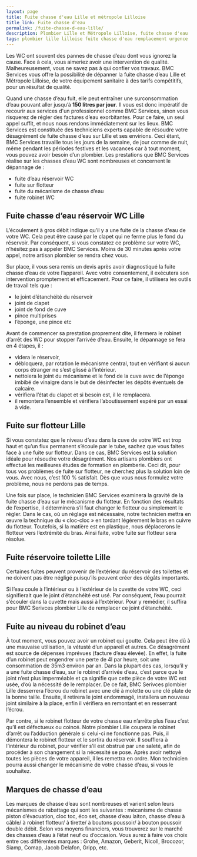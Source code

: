 ```yaml
---
layout: page
title: Fuite chasse d'eau Lille et métropole Lilloise 
title_link: Fuite chasse d'eau
permalink: /fuite-chasse-d-eau-lille/
description: Plombier Lille et Métropole Lilloise, fuite chasse d'eau
tags: plombier lille lilloise fuite chasse d'eau remplacement urgence
---
```


Les WC ont souvent des pannes de chasse d’eau dont vous ignorez la cause.
Face à cela, vous aimeriez avoir une intervention de qualité. 
Malheureusement, vous ne savez pas à qui confier vos travaux. 
BMC Services vous offre la possibilité de dépanner la fuite chasse d’eau Lille et Métropole Lilloise, de votre équipement sanitaire à des tarifs compétitifs, pour un résultat de qualité.

Quand une chasse d’eau fuit, elle peut entraîner une surconsommation d’eau pouvant aller jusqu’à **150 litres par jour**. 
Il vous est donc impératif de recourir aux services d'un professionnel comme BMC Services, sinon vous risquerez de régler des factures d’eau exorbitantes. 
Pour ce faire, un seul appel suffit, et nous nous rendons immédiatement sur les lieux. 
BMC Services est constituée des techniciens experts capable de résoudre votre désagrément de fuite chasse d’eau sur Lille et ses envirions. 
Ceci étant, BMC Services travaille tous les jours de la semaine, de jour comme de nuit, même pendant les périodes festives et les vacances car à tout moment, vous pouvez avoir besoin d’un plombier. 
Les prestations que BMC Services réalise sur les chasses d’eau WC sont nombreuses et concernent le dépannage de : 

 - fuite d’eau réservoir WC
 - fuite sur flotteur
 - fuite du mécanisme de chasse d’eau
 - fuite robinet WC

## Fuite chasse d’eau réservoir WC Lille

L’écoulement à gros débit indique qu’il y a une fuite de la chasse d'eau de votre WC. 
Cela peut être causé par le clapet qui ne ferme plus le fond du réservoir. 
Par conséquent, si vous constatez ce problème sur votre WC, n’hésitez pas à appeler BMC Services. 
Moins de 30 minutes après votre appel, notre artisan plombier se rendra chez vous.

Sur place, il vous sera remis un devis après avoir diagnostiqué la fuite chasse d’eau de votre l’appareil.
Avec votre consentement, il exécutera son intervention promptement et efficacement. 
Pour ce faire, il utilisera les outils de travail tels que : 

 - le joint d’étanchéité du réservoir
 - joint de clapet
 - joint de fond de cuve
 - pince multiprises
 - l’éponge, une pince etc

Avant de commencer sa prestation proprement dite, il fermera le robinet d’arrêt des WC pour stopper l’arrivée d’eau. 
Ensuite, le dépannage se fera en 4 étapes, il :

 - videra le réservoir,
 - débloquera, par rotation le mécanisme central, tout en vérifiant si aucun corps étranger ne s’est glissé à l’intérieur.
 - nettoiera le joint du mécanisme et le fond de la cuve avec de l’éponge imbibé de vinaigre dans le but de désinfecter les dépôts éventuels de calcaire.
 - vérifiera l’état du clapet et si besoin est, il le remplacera.
 - il remontera l’ensemble et vérifiera l’aboutissement espéré par un essai à vide.

## Fuite sur flotteur Lille

Si vous constatez que le niveau d’eau dans la cuve de votre WC est trop haut et qu’un flux permanent s’écoule par le tube, sachez que vous faites face à une fuite sur flotteur. 
Dans ce cas, BMC Services est la solution idéale pour résoudre votre désagrément. 
Nos artisans plombiers ont effectué les meilleures études de formation en plomberie. 
Ceci dit, pour tous vos problèmes de fuite sur flotteur, ne cherchez plus la solution loin de vous. 
Avec nous, c’est 100 % satisfait. 
Dès que vous nous formulez votre problème, nous ne perdons pas de temps. 

Une fois sur place, le technicien BMC Services examinera la gravité de la fuite chasse d’eau sur le mécanisme du flotteur. 
En fonction des résultats de l’expertise, il déterminera s’il faut changer le flotteur ou simplement le régler. 
Dans le cas, où un réglage est nécessaire, notre technicien mettra en œuvre la technique du « cloc-cloc » en tordant légèrement le bras en cuivre du flotteur. 
Toutefois, si la matière est en plastique, nous déplacerons le flotteur vers l’extrémité du bras. 
Ainsi faite, votre fuite sur flotteur sera résolue.

## Fuite réservoire toilette Lille

Certaines fuites peuvent provenir de l’extérieur du réservoir des toilettes et ne doivent pas être négligé puisqu’ils peuvent créer des dégâts importants.

Si l’eau coule à l’intérieur ou à l’extérieur de la cuvette de votre WC, ceci signifierait que le joint d’étanchéité est usé. 
Par conséquent, l’eau pourrait s’écouler dans la cuvette mais aussi à l’extérieur. 
Pour y remédier, il suffira pour BMC Serivces plombier Lille de remplacer ce joint d’étanchéité. 

## Fuite au niveau du robinet d’eau

À tout moment, vous pouvez avoir un robinet qui goutte. 
Cela peut être dû à une mauvaise utilisation, la vétusté d’un appareil et autres. 
Ce désagrément est source de dépenses imprévues (facture d’eau élevée). 
En effet, la fuite d’un robinet peut engendrer une perte de 4l par heure, soit une consommation de 35m3 environ par an. 
Dans la plupart des cas, lorsqu’il y a une fuite chasse d’eau, sur le robinet d’arrivée d’eau, c’est parce que le joint n’est plus imperméable et ça signifie que cette pièce de votre WC est usée, d’où la nécessité de le remplacer. 
De ce fait, BMC Serivces plombier Lille desserrera l’écrou du robinet avec une clé à molette ou une clé plate de la bonne taille. 
Ensuite, il retirera le joint endommagé, installera un nouveau joint similaire à la place, enfin il vérifiera en remontant et en resserrant l’écrou.

Par contre, si le robinet flotteur de votre chasse eau n’arrête plus l’eau c’est qu’il est défectueux ou coincé. 
Notre plombier Lille coupera le robinet d’arrêt ou l’adduction générale si celui-ci ne fonctionne pas. Puis, il démontera le robinet flotteur et le sortira du réservoir. Il soufflera à l’intérieur du robinet, pour vérifier s’il est obstrué par une saleté, afin de procéder à son changement si la nécessité se pose. Après avoir nettoyé toutes les pièces de votre appareil, il les remettra en ordre. Mon technicien pourra aussi changer le mécanisme de votre chasse d’eau, si vous le souhaitez.

## Marques de chasse d’eau

Les marques de chasse d’eau sont nombreuses et varient selon leurs mécanismes de rabattage qui sont les suivantes : mécanisme de chasse piston d’évacuation, cloc toc, éco set, chasse d’eau laiton, chasse d’eau à câble/ à robinet flotteur/ à tirette/ à boutons poussoir/ à bouton poussoir double débit. Selon vos moyens financiers, vous trouverez sur le marché des chasses d’eau à l’état neuf ou d’occasion. Vous aurez à faire vos choix entre ces différentes marques : Grohe, Amazon, Geberit, Nicoll, Brocozor, Siamp, Comap, Jacob Delafon, Gripp, etc.

